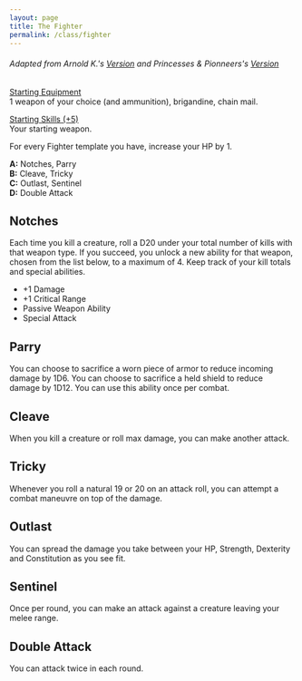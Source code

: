 ```yaml
---
layout: page
title: The Fighter
permalink: /class/fighter
---
```


###### Adapted from Arnold K.'s [Version](http://goblinpunch.blogspot.com/2020/04/lair-of-lamb-final.html) and Princesses & Pionneers's [Version](https://princesses-and-pioneers.tumblr.com/post/183755011838/fighter)

<ins>Starting Equipment</ins><br>
1 weapon of your choice (and ammunition), brigandine, chain mail. 

<ins>Starting Skills (+5)</ins><br>
Your starting weapon.

For every Fighter template you have, increase your HP by 1.

**A:** Notches, Parry <br>
**B:** Cleave, Tricky <br>
**C:** Outlast, Sentinel <br>
**D:** Double Attack <br>

## Notches
Each time you kill a creature, roll a D20 under your total number of kills with that weapon type. If you succeed, you unlock a new ability for that weapon, chosen from the list below, to a maximum of 4. Keep track of your kill totals and special abilities.

- +1 Damage<br>
- +1 Critical Range<br>
- Passive Weapon Ability<br>
- Special Attack<br>

## Parry
You can choose to sacrifice a worn piece of armor to reduce incoming damage by 1D6. You can choose to sacrifice a held shield to reduce damage by 1D12. You can use this ability once per combat.

## Cleave
When you kill a creature or roll max damage, you can make another attack.

## Tricky
Whenever you roll a natural 19 or 20 on an attack roll, you can attempt a combat maneuvre on top of the damage.

## Outlast
You can spread the damage you take between your HP, Strength, Dexterity and Constitution as you see fit. 

## Sentinel
Once per round, you can make an attack against a creature leaving your melee range.

## Double Attack
You can attack twice in each round.


